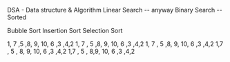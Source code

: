 DSA - Data structure & Algorithm
Linear Search -- anyway
Binary Search -- Sorted

Bubble Sort
Insertion Sort
Selection Sort

1, 7 ,5 ,8, 9,                  10, 6 ,3 ,4,2
1, 7 ,      5 ,8, 9,                  10, 6 ,3 ,4,2
1,     7 ,      5 ,8, 9,                  10, 6 ,3 ,4,2
1,7 ,      5 ,      8,      9,                  10, 6 ,3 ,4,2
1,7 ,      5 ,      8,9,                  10, 6 ,3 ,4,2